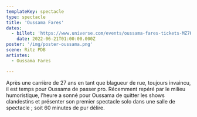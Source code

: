 ```yaml
---
templateKey: spectacle
type: spectacle
title: 'Oussama Fares'
dates: 
  - billet: 'https://www.universe.com/events/oussama-fares-tickets-MZ7KN5'
    date: 2022-06-21T01:00:00.000Z
poster: '/img/poster-oussama.png'
scene: Ritz PDB
artistes:
  - Oussama Fares

---
```

Après une carrière de 27 ans en tant que blagueur de rue, toujours invaincu, il est temps pour Oussama de passer pro. Récemment repéré par le milieu humoristique, l’heure a sonné pour Oussama de quitter les shows clandestins et présenter son premier spectacle solo dans une salle de spectacle ; soit 60 minutes de pur délire.
